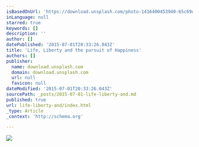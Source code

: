 ```yaml
---
isBasedOnUrl: 'https://download.unsplash.com/photo-1416400453940-65c69d70ad91'
inLanguage: null
starred: true
keywords: []
description: ''
author: []
datePublished: '2015-07-01T20:33:26.043Z'
title: 'Life, Liberty and the pursuit of Happiness'
authors: []
publisher:
  name: download.unsplash.com
  domain: download.unsplash.com
  url: null
  favicon: null
dateModified: '2015-07-01T20:33:26.043Z'
sourcePath: _posts/2015-07-01-life-liberty-and.md
published: true
url: life-liberty-and/index.html
_type: Article
_context: 'http://schema.org'

---
```

![](https://download.unsplash.com/photo-1416400453940-65c69d70ad91)